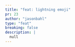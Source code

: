 ```yaml
---
title: "feat: lightning emoji"
pr: 23
author: "jasonbahl"
type: "feat"
breaking: false
description: |
  null
---
```

